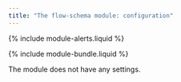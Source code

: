 ```yaml
---
title: "The flow-schema module: configuration"
---
```


{% include module-alerts.liquid %}

{% include module-bundle.liquid %}

The module does not have any settings.
